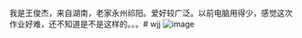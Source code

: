 我是王俊杰，来自湖南，老家永州祁阳。爱好较广泛。以前电脑用得少，感觉这次作业好难，还不知道是不是这样的。。。# wjj
![image](https://github.com/wjjxxx/wjj/blob/master/IMG_20180901_082753.jpg)
